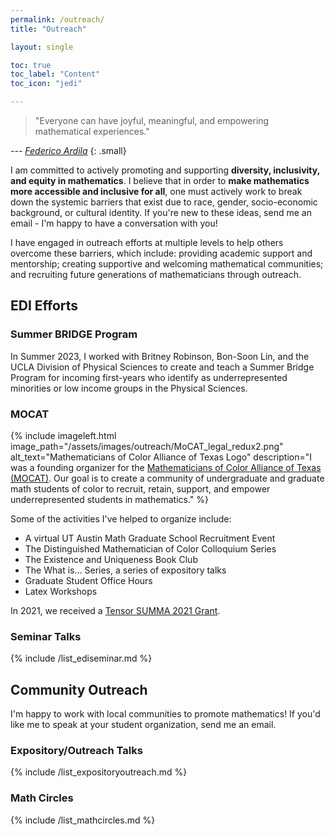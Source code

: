 ```yaml
---
permalink: /outreach/
title: "Outreach"

layout: single

toc: true
toc_label: "Content"
toc_icon: "jedi"

---
```


>"Everyone can have joyful, meaningful, and empowering mathematical experiences."


<cite>--- [Federico Ardila](http://fardila.com/)</cite>
{: .small} 

I am committed to actively promoting and supporting **diversity, inclusivity, and equity in mathematics**. I believe that in order to **make mathematics more accessible and inclusive for all**, one must actively work to break down the systemic barriers that exist due to race, gender, socio-economic background, or cultural identity. If you're new to these ideas, send me an email - I'm happy to have a conversation with you!


<!--end_excerpt-->

I have engaged in outreach efforts at multiple levels to help others overcome these barriers, which include: providing academic support and mentorship; creating supportive and welcoming mathematical communities; and recruiting future generations of mathematicians through outreach.

## EDI Efforts

### Summer BRIDGE Program

In Summer 2023, I worked with Britney Robinson, Bon-Soon Lin, and the UCLA Division of Physical Sciences to create and teach a Summer Bridge Program for incoming first-years who identify as underrepresented minorities or low income groups in the Physical Sciences.

### MOCAT

{% include imageleft.html image_path="/assets/images/outreach/MoCAT_legal_redux2.png" alt_text="Mathematicians of Color Alliance of Texas Logo" description="I was a founding organizer for the [Mathematicians of Color Alliance of Texas (MOCAT)](https://sites.google.com/view/mocat/). Our goal is to create a community of undergraduate and graduate math students of color to recruit, retain, support, and empower underrepresented students in mathematics." %}

Some of the activities I've helped to organize include:

* A virtual UT Austin Math Graduate School Recruitment Event
* The Distinguished Mathematician of Color Colloquium Series
* The Existence and Uniqueness Book Club
* The What is... Series, a series of expository talks
* Graduate Student Office Hours
* Latex Workshops

In 2021, we received a [Tensor SUMMA 2021 Grant](https://www.maa.org/node/1378448).

### Seminar Talks

{% include /list_ediseminar.md %}


## Community Outreach

I'm happy to work with local communities to promote mathematics!   If you'd like me to speak at your student organization, send me an email.


### Expository/Outreach Talks

{% include /list_expositoryoutreach.md %}


### Math Circles

{% include /list_mathcircles.md %}
